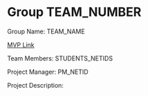 # Group TEAM_NUMBER
Group Name: TEAM_NAME

[MVP Link](http://cs196.cs.illinois.edu)

Team Members: STUDENTS_NETIDS

Project Manager: PM_NETID

Project Description: 
